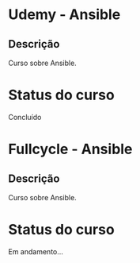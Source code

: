 # Udemy - Ansible

## Descrição

Curso sobre Ansible.

# Status do curso

Concluído

# Fullcycle - Ansible

## Descrição

Curso sobre Ansible.

# Status do curso

Em andamento...